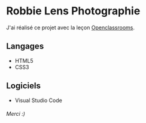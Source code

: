 # Robbie Lens Photographie 
 
J'ai réalisé ce projet avec la leçon [Openclassrooms](https://openclassrooms.com/fr/courses/1603881-creez-votre-site-web-avec-html5-et-css3/). 

## Langages 
* HTML5 
* CSS3 

## Logiciels 
* Visual Studio Code

###### Merci :)

